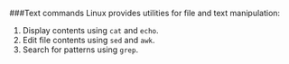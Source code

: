 ###Text commands
Linux provides utilities for file and text manipulation:
1. Display contents using ``cat`` and ``echo``. 
2. Edit file contents using ``sed`` and ``awk``.
3. Search for patterns using ``grep``.


```
```
